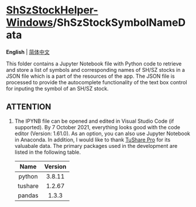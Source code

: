 # [ShSzStockHelper-Windows](../../..)/ShSzStockSymbolNameData

**English** | [简体中文](./README-zhCN.md)

This folder contains a Jupyter Notebook file with Python code to retrieve and store a list of symbols and corresponding names of SH/SZ stocks in a JSON file which is a part of the resources of the app. The JSON file is processed to provide the autocomplete functionality of the text box control for inputing the symbol of an SH/SZ stock.

## ATTENTION

1. The IPYNB file can be opened and edited in Visual Studio Code (if supported). By 7 October 2021, everything looks good with the code editor (Version: 1.61.0). As an option, you can also use Jupyter Notebook in Anaconda. In addition, I would like to thank [TuShare Pro](https://tushare.pro/) for its valuabale data. The primary packages used in the development are listed in the following table.

    | Name | Version |
    | :--: | :--: |
    | python | 3.8.11 |
    | tushare | 1.2.67 |
    | pandas | 1.3.3 |

